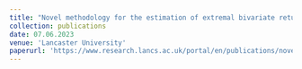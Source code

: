 ```yaml
---
title: "Novel methodology for the estimation of extremal bivariate return curves"
collection: publications
date: 07.06.2023
venue: 'Lancaster University'
paperurl: 'https://www.research.lancs.ac.uk/portal/en/publications/novel-methodology-for-the-estimation-of-extremal-bivariate-return-curves(55753394-95a6-412c-8550-31be7964258c).html'
---
```


